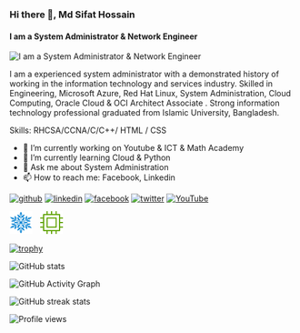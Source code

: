 ### Hi there 👋, Md Sifat Hossain
#### I am a System Administrator & Network Engineer
![I am a System Administrator & Network Engineer](https://studio.youtube.com/channel/UChwfVzChRTz8cbuFL4VYflw/editing/images)

I am a experienced system administrator with a demonstrated history of working in the information technology and services industry. Skilled in Engineering, Microsoft Azure, Red Hat Linux, System Administration, Cloud Computing, Oracle Cloud & OCI Architect Associate . Strong information technology professional graduated from Islamic University, Bangladesh.

Skills: RHCSA/CCNA/C/C++/ HTML / CSS

- 🔭 I’m currently working on Youtube & ICT & Math Academy 
- 🌱 I’m currently learning Cloud & Python  
- 💬 Ask me about System Administration 
- 📫 How to reach me: Facebook, Linkedin  


[<img src='https://cdn.jsdelivr.net/npm/simple-icons@3.0.1/icons/github.svg' alt='github' height='40'>](https://github.com/MdsifatHossain)  [<img src='https://cdn.jsdelivr.net/npm/simple-icons@3.0.1/icons/linkedin.svg' alt='linkedin' height='40'>](https://www.linkedin.com/in/https://www.linkedin.com/in/md-sifat-hossain-461274184//)  [<img src='https://cdn.jsdelivr.net/npm/simple-icons@3.0.1/icons/facebook.svg' alt='facebook' height='40'>](https://www.facebook.com/https://www.facebook.com/profile.php?id=100007649478341)  [<img src='https://cdn.jsdelivr.net/npm/simple-icons@3.0.1/icons/twitter.svg' alt='twitter' height='40'>](https://twitter.com/@ict_all)  [<img src='https://cdn.jsdelivr.net/npm/simple-icons@3.0.1/icons/youtube.svg' alt='YouTube' height='40'>](https://www.youtube.com/channel/https://www.youtube.com/channel/UChwfVzChRTz8cbuFL4VYflw)  

<a href='https://archiveprogram.github.com/'><img src='https://raw.githubusercontent.com/acervenky/animated-github-badges/master/assets/acbadge.gif' width='40' height='40'></a> <a href='https://docs.github.com/en/developers'><img src='https://raw.githubusercontent.com/acervenky/animated-github-badges/master/assets/devbadge.gif' width='40' height='40'></a> 

[![trophy](https://github-profile-trophy.vercel.app/?username=MdsifatHossain)](https://github.com/ryo-ma/github-profile-trophy)

![GitHub stats](https://github-readme-stats.vercel.app/api?username=MdsifatHossain&show_icons=true&count_private=true)  

![GitHub Activity Graph](https://activity-graph.herokuapp.com/graph?username=MdsifatHossain)  

![GitHub streak stats](https://github-readme-streak-stats.herokuapp.com/?user=MdsifatHossain)  

![Profile views](https://gpvc.arturio.dev/MdsifatHossain)  
